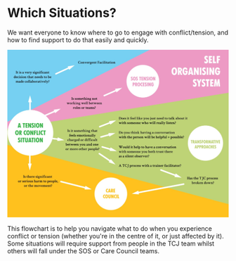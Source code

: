 # Which Situations?

We want everyone to know where to go to engage with conflict/tension, and how to find support to do that easily and quickly.

![](../../.gitbook/assets/whatsapp-image-2020-03-12-at-12.35.09.jpeg)

This flowchart is to help you navigate what to do when you experience conflict or tension \(whether you're in the centre of it, or just affected by it\). Some situations will require support from people in the TCJ team whilst others will fall under the SOS or Care Council teams.

